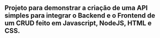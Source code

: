 ## Projeto para demonstrar a criação de uma API simples para integrar o Backend e o Frontend de um CRUD feito em Javascript, NodeJS, HTML e CSS.
